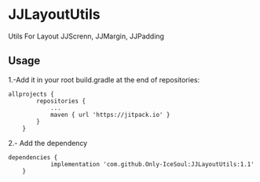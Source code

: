 # JJLayoutUtils
Utils For Layout JJScrenn, JJMargin, JJPadding

## Usage

1.-Add it in your root build.gradle at the end of repositories:
```
allprojects {
		repositories {
			...
			maven { url 'https://jitpack.io' }
		}
	}
```
2.- Add the dependency
```
dependencies {
	        implementation 'com.github.Only-IceSoul:JJLayoutUtils:1.1'
	}
```